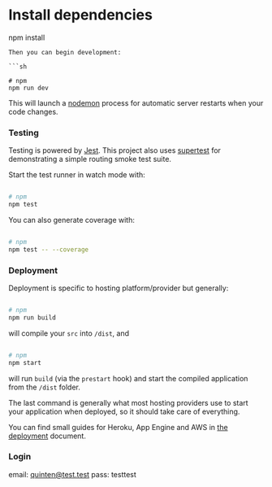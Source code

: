 # Install dependencies
npm install

```
Then you can begin development:

```sh

# npm
npm run dev
```

This will launch a [nodemon](https://nodemon.io/) process for automatic server restarts when your code changes.

### Testing

Testing is powered by [Jest](https://facebook.github.io/jest/). This project also uses [supertest](https://github.com/visionmedia/supertest) for demonstrating a simple routing smoke test suite.

Start the test runner in watch mode with:

```sh

# npm
npm test
```

You can also generate coverage with:

```sh

# npm
npm test -- --coverage
```

### Deployment

Deployment is specific to hosting platform/provider but generally:

```sh

# npm
npm run build
```

will compile your `src` into `/dist`, and 

```sh

# npm
npm start
```

will run `build` (via the `prestart` hook) and start the compiled application from the `/dist` folder.

The last command is generally what most hosting providers use to start your application when deployed, so it should take care of everything.

You can find small guides for Heroku, App Engine and AWS in [the deployment](DEPLOYMENT.md) document.

### Login 

email: quinten@test.test
pass: testtest
